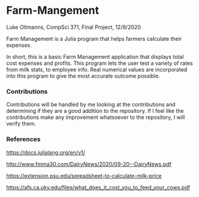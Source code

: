 # Farm-Mangement

Luke Oltmanns,
CompSci 371,
Final Project,
12/9/2020

Farm Management is a Julia program that helps farmers calculate their expenses.

In short, this is a basic Farm Management application that displays total cost expenses and profits. 
This program lets the user test a variety of rates from milk stats, to employee info. 
Real numerical values are incorporated into this program to give the most accurate outcome possible.

### Contributions

Contributions will be handled by me looking at the contributions and determining if they are a good addition to the repository. If I feel like the contributions make any improvement whatsoever to the repository, I will verify them. 


### References

https://docs.julialang.org/en/v1/

http://www.fmma30.com/DairyNews/2020/09-20--DairyNews.pdf

https://extension.psu.edu/spreadsheet-to-calculate-milk-price

https://afs.ca.uky.edu/files/what_does_it_cost_you_to_feed_your_cows.pdf
